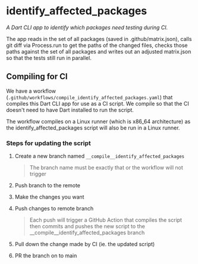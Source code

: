 # identify_affected_packages

*A Dart CLI app to identify which packages need testing during CI.*

The app reads in the set of all packages (saved in .github/matrix.json), calls
git diff via Process.run to get the paths of the changed files, checks those
paths against the set of all packages and writes out an adjusted matrix.json
so that the tests still run in parallel.

## Compiling for CI

We have a workflow (`.github/workflows/compile_identify_affected_packages.yaml`)
that compiles this Dart CLI app for use as a CI script. We compile so that the CI
doesn't need to have Dart installed to run the script.

The workflow compiles on a Linux runner (which is x86_64 architecture)
as the identify_affected_packages script will also be run in a Linux runner.

### Steps for updating the script

1. Create a new branch named `__compile__identify_affected_packages`

    > The branch name must be exactly that or the workflow will not trigger

2. Push branch to the remote
3. Make the changes you want
4. Push changes to remote branch

    > Each push will trigger a GitHub Action that compiles the script then commits and
    > pushes the new script to the __compile__identify_affected_packages branch

5. Pull down the change made by CI (ie. the updated script)
6. PR the branch on to main
